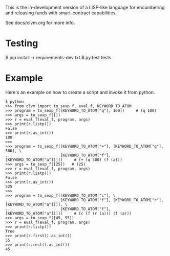 This is the in-development version of a LISP-like language for encumbering and releasing funds with smart-contract capabilities.

See docs/clvm.org for more info.


Testing
=======

  $ pip install -r requirements-dev.txt
  $ py.test tests


Example
=======

Here's an example on how to create a script and invoke it from python.

    $ python
    >>> from clvm import to_sexp_f, eval_f, KEYWORD_TO_ATOM
    >>> program = to_sexp_f([KEYWORD_TO_ATOM["q"], 100])     # (q 100)
    >>> args = to_sexp_f([])
    >>> r = eval_f(eval_f, program, args)
    >>> print(r.listp())
    False
    >>> print(r.as_int())
    100
    >>>
    >>> program = to_sexp_f([KEYWORD_TO_ATOM["+"], [KEYWORD_TO_ATOM["q"], 500], \
    ...                     [KEYWORD_TO_ATOM["f"], [KEYWORD_TO_ATOM["a"]]]])     # (+ (q 500) (f (a)))
    >>> args = to_sexp_f([25])   # (25)
    >>> r = eval_f(eval_f, program, args)
    >>> print(r.listp())
    False
    >>> print(r.as_int())
    525
    >>>
    >>> program = to_sexp_f([KEYWORD_TO_ATOM["c"], \
    ...                     [KEYWORD_TO_ATOM["f"], [KEYWORD_TO_ATOM["r"], [KEYWORD_TO_ATOM["a"]]]], \
    ...                     [KEYWORD_TO_ATOM["f"], [KEYWORD_TO_ATOM["a"]]]])     # (c (f (r (a))) (f (a)))
    >>> args = to_sexp_f([45, 55])
    >>> r = eval_f(eval_f, program, args)
    >>> print(r.listp())
    True
    >>> print(r.first().as_int())
    55
    >>> print(r.rest().as_int())
    45
